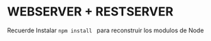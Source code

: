 # WEBSERVER + RESTSERVER

Recuerde Instalar ```npm install ``` para reconstruir los modulos de Node

